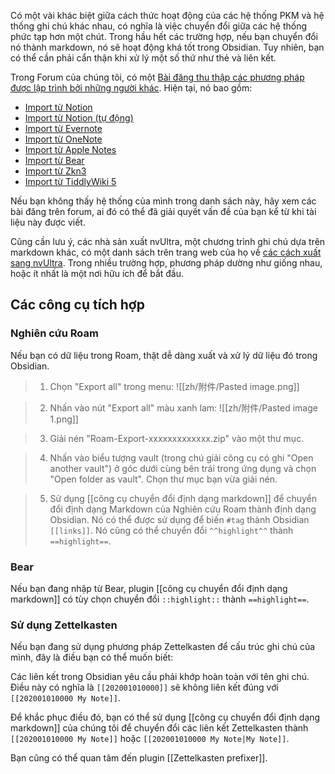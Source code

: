 Có một vài khác biệt giữa cách thức hoạt động của các hệ thống PKM và hệ thống ghi chú khác nhau, có nghĩa là việc chuyển đổi giữa các hệ thống phức tạp hơn một chút. Trong hầu hết các trường hợp, nếu bạn chuyển đổi nó thành markdown, nó sẽ hoạt động khá tốt trong Obsidian. Tuy nhiên, bạn có thể cần phải cẩn thận khi xử lý một số thứ như thẻ và liên kết.

Trong Forum của chúng tôi, có một [Bài đăng thu thập các phương pháp được lập trình bởi những người khác](https://forum.obsidian.md/t/meta-post-migration-workflows/768). Hiện tại, nó bao gồm:

- [Import từ Notion](https://forum.obsidian.md/t/import-from-notion/636)
- [Import từ Notion (tự động)](https://forum.obsidian.md/t/notion-2-obsidian-migration-instructions/2728)
- [Import từ Evernote](https://forum.obsidian.md/t/import-from-evernote/108)
- [Import từ OneNote](https://forum.obsidian.md/t/new-tool-for-migration-from-onenote-updated-and-improved-version/3055)
- [Import từ Apple Notes](https://forum.obsidian.md/t/migrate-from-apple-notes-to-obsidian/732)
- [Import từ Bear](https://forum.obsidian.md/t/import-from-bear-app/2284)
- [Import từ Zkn3](https://forum.obsidian.md/t/migrating-from-zkn3-to-obsidian-without-losing-your-tags-and-internal-links-documentation/7457)
- [Import từ TiddlyWiki 5](https://forum.obsidian.md/t/migrate-from-tiddlywiki-5-to-obsidian/731)

Nếu bạn không thấy hệ thống của mình trong danh sách này, hãy xem các bài đăng trên forum, ai đó có thể đã giải quyết vấn đề của bạn kể từ khi tài liệu này được viết.

Cũng cần lưu ý, các nhà sản xuất nvUltra, một chương trình ghi chú dựa trên markdown khác, có một danh sách trên trang web của họ về [các cách xuất sang nvUltra](https://nvultra.com/help/importing). Trong nhiều trường hợp, phương pháp dường như giống nhau, hoặc ít nhất là một nơi hữu ích để bắt đầu.

## Các công cụ tích hợp

### Nghiên cứu Roam

Nếu bạn có dữ liệu trong Roam, thật dễ dàng xuất và xử lý dữ liệu đó trong Obsidian.

> 1. Chọn "Export all" trong menu:
> ![[zh/附件/Pasted image.png]]

> 2. Nhấn vào nút "Export all" màu xanh lam:
> ![[zh/附件/Pasted image 1.png]]

> 3. Giải nén "Roam-Export-xxxxxxxxxxxxx.zip" vào một thư mục.

> 4. Nhấn vào biểu tượng vault (trong chú giải công cụ có ghi "Open another vault") ở góc dưới cùng bên trái trong ứng dụng và chọn "Open folder as vault".
> Chọn thư mục bạn vừa giải nén.

> 5. Sử dụng [[công cụ chuyển đổi định dạng markdown]] để chuyển đổi định dạng Markdown của Nghiên cứu Roam thành định dạng Obsidian.
> Nó có thể được sử dụng để biến `#tag` thành Obsidian `[[links]]`.
> Nó cũng có thể chuyển đổi `^^highlight^^` thành `==highlight==`.


### Bear

Nếu bạn đang nhập từ Bear, plugin [[công cụ chuyển đổi định dạng markdown]] có tùy chọn chuyển đổi `::highlight::` thành `==highlight==`.

### Sử dụng Zettelkasten

Nếu bạn đang sử dụng phương pháp Zettelkasten để cấu trúc ghi chú của mình, đây là điều bạn có thể muốn biết:

Các liên kết trong Obsidian yêu cầu phải khớp hoàn toàn với tên ghi chú. Điều này có nghĩa là `[[202001010000]]` sẽ không liên kết đúng với `[[202001010000 My Note]]`.

Để khắc phục điều đó, bạn có thể sử dụng [[công cụ chuyển đổi định dạng markdown]] của chúng tôi để chuyển đổi các liên kết Zettelkasten thành `[[202001010000 My Note]]` hoặc `[[202001010000 My Note|My Note]]`.

Bạn cũng có thể quan tâm đến plugin [[Zettelkasten prefixer]].
